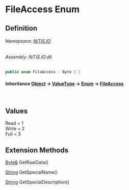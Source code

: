 # FileAccess Enum
## Definition

###### Namepsace: [NiTiS.IO](https://nitis-dev.github.io/NiTiSLibsWiki/Namespaces/NiTiS.IO)
###### Assembly: NiTiS.IO.dll

#### 
```c#
public enum FileAccess : Byte { }
```
#### Inheritance [Object](https://docs.microsoft.com/dotnet/api/system.object) &#8594; [ValueType](https://docs.microsoft.com/dotnet/api/system.valuetype) &#8594; [Enum](https://docs.microsoft.com/dotnet/api/system.enum) &#8594; [FileAccess](https://nitis-dev.github.io/NiTiSLibsWiki/NiTiS/IO/FileAccess)

<br>

## Values
Read = 1  
Write = 2  
Full = 3  
  
## Extension Methods
[Byte&](https://docs.microsoft.com/dotnet/api/system.byte&) GetRawData()  

[String](https://docs.microsoft.com/dotnet/api/system.string) GetSpecialName()  

[String](https://docs.microsoft.com/dotnet/api/system.string) GetSpecialDescription()  

  
